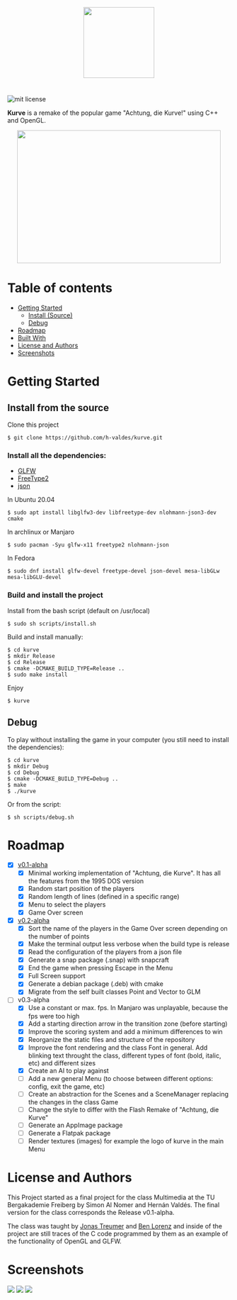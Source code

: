 <p align="center">
  <img width="160" height="160" src="snap/gui/kurve.png">
</p>

# 

![mit license][img_license]


[img_license]: https://img.shields.io/badge/License-MIT_or_Apache_2.0-blue.svg
[img_gh-actions]: https://github.com/h-valdes/kurve/workflows/Ubuntu/badge.svg

[gh-actions]: https://github.com/h-valdes/kurve/actions?query=workflow%3AUbuntu

**Kurve** is a remake of the popular game "Achtung, die Kurve!" using C++ 
and OpenGL.

<p align="center">
  <img width="460" height="300" src="docs/img/demo.gif">
</p>

Table of contents
=================

<!--ts-->
   * [Getting Started](#getting-started)
      * [Install (Source)](#install-from-the-source)
      * [Debug](#debug)
   * [Roadmap](#roadmap)
   * [Built With](#built-with)
   * [License and Authors](#license-and-authors)
   * [Screenshots](#screenshots)
<!--te-->

# Getting Started

## Install from the source
Clone this project
```
$ git clone https://github.com/h-valdes/kurve.git
```

### Install all the dependencies:
* [GLFW](https://www.glfw.org/)
* [FreeType2](https://www.freetype.org/)
* [json](https://github.com/nlohmann/json)

In Ubuntu 20.04
```
$ sudo apt install libglfw3-dev libfreetype-dev nlohmann-json3-dev cmake
```

In archlinux or Manjaro
```
$ sudo pacman -Syu glfw-x11 freetype2 nlohmann-json 
```

In Fedora
```
$ sudo dnf install glfw-devel freetype-devel json-devel mesa-libGLw mesa-libGLU-devel
```

### Build and install the project

Install from the bash script (default on /usr/local)
```
$ sudo sh scripts/install.sh
```

Build and install manually:
```
$ cd kurve
$ mkdir Release
$ cd Release
$ cmake -DCMAKE_BUILD_TYPE=Release ..
$ sudo make install
```

Enjoy
```
$ kurve
```

## Debug
To play without installing the game in your computer (you still need to 
install the dependencies):
```
$ cd kurve
$ mkdir Debug
$ cd Debug
$ cmake -DCMAKE_BUILD_TYPE=Debug ..
$ make
$ ./kurve
```

Or from the script:
```
$ sh scripts/debug.sh
```

# Roadmap
- [x] [v0.1-alpha](https://github.com/h-valdes/kurve/releases/tag/v0.1-alpha)
   - [x] Minimal working implementation of "Achtung, die Kurve". It has all the
      features from the 1995 DOS version
   - [x] Random start position of the players
   - [x] Random length of lines (defined in a specific range)
   - [x] Menu to select the players
   - [x] Game Over screen
- [x] [v0.2-alpha](https://github.com/h-valdes/kurve/releases/tag/v0.2-alpha)
   - [x] Sort the name of the players in the Game Over screen depending on the
      number of points
   - [x] Make the terminal output less verbose when the build type is release
   - [x] Read the configuration of the players from a json file
   - [x] Generate a snap package (.snap) with snapcraft
   - [x] End the game when pressing Escape in the Menu
   - [x] Full Screen support
   - [x] Generate a debian package (.deb) with cmake
   - [x] Migrate from the self built classes Point and Vector to GLM
- [ ] v0.3-alpha
   - [x] Use a constant or max. fps. In Manjaro was unplayable, because 
      the fps were too high 
   - [x] Add a starting direction arrow in the transition zone (before starting)
   - [x] Improve the scoring system and add a minimum differences to win
   - [x] Reorganize the static files and structure of the repository
   - [x] Improve the font rendering and the class Font in general. Add blinking
      text throught the class, different types of font (bold, italic, etc) and
      different sizes
   - [x] Create an AI to play against
   - [ ] Add a new general Menu (to choose between different options: config,
      exit the game, etc)
   - [ ] Create an abstraction for the Scenes and a SceneManager replacing the
      changes in the class Game
   - [ ] Change the style to differ with the Flash Remake of "Achtung, die Kurve"
   - [ ] Generate an AppImage package
   - [ ] Generate a Flatpak package
   - [ ] Render textures (images) for example the logo of kurve in the main Menu

# License and Authors
This Project started as a final project for the class Multimedia
at the TU Bergakademie Freiberg by Simon Al Nomer and Hernán Valdés.
The final version for the class corresponds the Release v0.1-alpha.

The class was taught by [Jonas Treumer](https://github.com/JayTee42) and 
[Ben Lorenz](https://github.com/bnlrnz) and inside of the project 
are still traces of the C code programmed by them as an example of the 
functionality of OpenGL and GLFW.

# Screenshots

![](docs/img/1.png)
![](docs/img/2.png)
![](docs/img/3.png)
